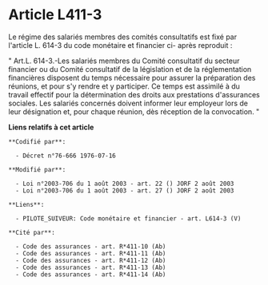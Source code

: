 # Article L411-3

Le régime des salariés membres des comités consultatifs est fixé par l'article L. 614-3  du code monétaire et financier ci-
après reproduit : 

" Art.L. 614-3.-Les salariés membres du Comité consultatif du secteur financier ou du Comité consultatif de la législation et
de la réglementation financières disposent du temps nécessaire pour assurer la préparation des réunions, et pour s'y rendre
et y participer. Ce temps est assimilé à du travail effectif pour la détermination des droits aux prestations d'assurances
sociales. Les salariés concernés doivent informer leur employeur lors de leur désignation et, pour chaque réunion, dès
réception de la convocation. "

**Liens relatifs à cet article**

	**Codifié par**:

	  - Décret n°76-666 1976-07-16

	**Modifié par**:

	  - Loi n°2003-706 du 1 août 2003 - art. 22 () JORF 2 août 2003
	  - Loi n°2003-706 du 1 août 2003 - art. 27 () JORF 2 août 2003

	**Liens**:

	  - PILOTE_SUIVEUR: Code monétaire et financier - art. L614-3 (V)

	**Cité par**:

	  - Code des assurances - art. R*411-10 (Ab)
	  - Code des assurances - art. R*411-11 (Ab)
	  - Code des assurances - art. R*411-12 (Ab)
	  - Code des assurances - art. R*411-13 (Ab)
	  - Code des assurances - art. R*411-14 (Ab)
